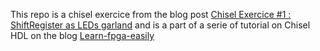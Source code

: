 This repo is a chisel exercice from the blog post [Chisel Exercice #1 : ShiftRegister as LEDs garland](https://learn-fpga-easily.com/chisel-exercice-1-shiftregister-as-leds-garland/) and is a part of a serie of tutorial on Chisel HDL on the blog [Learn-fpga-easily](https://learn-fpga-easily.com)